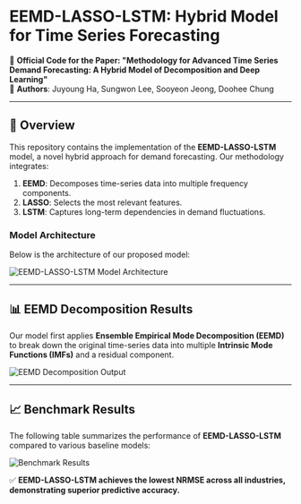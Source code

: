 # EEMD-LASSO-LSTM: Hybrid Model for Time Series Forecasting
📌 **Official Code for the Paper: "Methodology for Advanced Time Series Demand Forecasting: A Hybrid Model of Decomposition and Deep Learning"**  
📌 **Authors**: Juyoung Ha, Sungwon Lee, Sooyeon Jeong, Doohee Chung  

---

## 🚀 Overview
This repository contains the implementation of the **EEMD-LASSO-LSTM** model, a novel hybrid approach for demand forecasting. Our methodology integrates:
1. **EEMD**: Decomposes time-series data into multiple frequency components.
2. **LASSO**: Selects the most relevant features.
3. **LSTM**: Captures long-term dependencies in demand fluctuations.

### **Model Architecture**
Below is the architecture of our proposed model:

![EEMD-LASSO-LSTM Model Architecture](Model_Architecture.png)

---

## 📊 **EEMD Decomposition Results**
Our model first applies **Ensemble Empirical Mode Decomposition (EEMD)** to break down the original time-series data into multiple **Intrinsic Mode Functions (IMFs)** and a residual component.

![EEMD Decomposition Output](eemd_output.png)

---

## 📈 **Benchmark Results**
The following table summarizes the performance of **EEMD-LASSO-LSTM** compared to various baseline models:

![Benchmark Results](performance.png)

✅ **EEMD-LASSO-LSTM achieves the lowest NRMSE across all industries, demonstrating superior predictive accuracy.**
